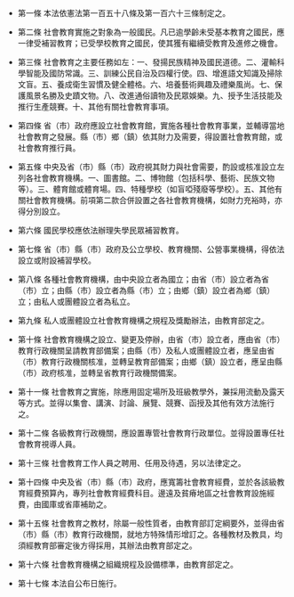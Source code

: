 * 第一條 本法依憲法第一百五十八條及第一百六十三條制定之。

* 第二條 社會教育實施之對象為一般國民。凡已逾學齡未受基本教育之國民，應一律受補習教育；已受學校教育之國民，使其獲有繼續受教育及進修之機會。

* 第三條 社會教育之主要任務如左：一、發揚民族精神及國民道德。二、灌輸科學智能及國防常識。三、訓練公民自治及四權行使。四、增進語文知識及掃除文盲。五、養成衛生習慣及健全體格。六、培養藝術興趣及禮樂風尚。七、保護風景名勝及史蹟文物。八、改進通俗讀物及民眾娛樂。九、授予生活技能及推行生產競賽。十、其他有關社會教育事項。

* 第四條 省（市）政府應設立社會教育館，實施各種社會教育事業，並輔導當地社會教育之發展。縣（市）鄉（鎮）依其財力及需要，得設置社會教育館，或社會教育推行員。

* 第五條 中央及省（市）縣（市）政府視其財力與社會需要，酌設或核准設立左列各社會教育機構。一、圖書館。二、博物館（包括科學、藝術、民族文物等）。三、體育館或體育場。四、特種學校（如盲啞殘廢等學校）。五、其他有關社會教育機構。前項第二款合併設置之各社會教育機構，如財力充裕時，亦得分別設立。

* 第六條 國民學校應依法辦理失學民眾補習教育。

* 第七條 省（市）縣（市）政府及公立學校、教育機關、公營事業機構，得依法設立或附設補習學校。

* 第八條 各種社會教育機構，由中央設立者為國立；由省（市）設立者為省（市）立；由縣（市）設立者為縣（市）立；由鄉（鎮）設立者為鄉（鎮）立；由私人或團體設立者為私立。

* 第九條 私人或團體設立社會教育機構之規程及獎勵辦法，由教育部定之。

* 第十條 社會教育機構之設立、變更及停辦，由省（市）設立者，應由省（市）教育行政機關呈請教育部備案；由縣（市）及私人或團體設立者，應呈由省（市）教育行政機關核准，並轉呈教育部備案；由鄉（鎮）設立者，應呈由縣（市）政府核准，並轉呈省教育行政機關備案。

* 第十一條 社會教育之實施，除應用固定場所及班級教學外，兼採用流動及露天等方式。並得以集會、講演、討論、展覽、競賽、函授及其他有效方法施行之。

* 第十二條 各級教育行政機關，應設置專管社會教育行政單位。並得設置專任社會教育視導人員。

* 第十三條 社會教育工作人員之聘用、任用及待遇，另以法律定之。

* 第十四條 中央及省（市）縣（市）政府，應寬籌社會教育經費，並於各該級教育經費預算內，專列社會教育經費科目。邊遠及貧瘠地區之社會教育設施經費，由國庫或省庫補助之。

* 第十五條 社會教育之教材，除屬一般性質者，由教育部訂定綱要外，並得由省（市）縣（市）教育行政機關，就地方特殊情形增訂之。各種教材及教具，均須經教育部審定後方得採用，其辦法由教育部定之。

* 第十六條 社會教育機構之組織規程及設備標準，由教育部定之。

* 第十七條 本法自公布日施行。

